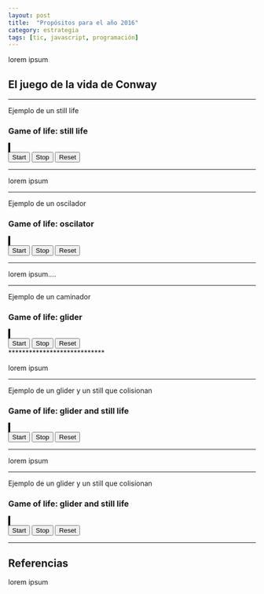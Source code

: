 ```yaml
---
layout: post
title:  "Propósitos para el año 2016"
category: estrategia
tags: [tic, javascript, programación]
---
```


   <script src="/js/game_of_life/game_of_life.js"></script>

   <script type="text/javascript">
      'use strict';

      var board1;
      var drawing1;
      var btnNextGen1;
      var btnReset1;
      var board2;
      var drawing2;
      var btnNextGen2;
      var btnReset2;
      var board3;
      var drawing3;
      var btnNextGen3;
      var btnReset3;
      var board4;
      var drawing4;
      var btnNextGen4;
      var btnReset4;
      var board5;
      var drawing5;
      var btnNextGen5;
      var btnReset5;

      function runNextGen(board, drawing) {
        board.calculateNextGen();
        board.establishGen();
        board.toHTMLCanvas(drawing);
      }

      function reset1() {
        board1 = new Board(20);
        board1.addCells([[5,5],[5,6],[6,5], [6,6], [15,10], [14,11], [16,11], [14,12], [16,12], [15,13]]);
        board1.establishGen();
        board1.toHTMLCanvas(drawing1);
        window.clearTimeout(btnStop1.timer);
        btnStart1.style.display='inline';
        btnStop1.style.display='none';
      }

      function reset2() {
        board2 = new Board(20);
        board2.addCells([[5,5],[5,6],[5,7], [6,5], [4,5]]);
        board2.establishGen();
        board2.toHTMLCanvas(drawing2);
        window.clearTimeout(btnStop2.timer);
        btnStart2.style.display='inline';
        btnStop2.style.display='none';
      }

      function reset3() {
        board3 = new Board(20);
        board3.addCells([[3,3],[3,4], [3,5], [2,5],[1,4]]);
        board3.establishGen();
        board3.toHTMLCanvas(drawing3);
        window.clearTimeout(btnStop3.timer);
        btnStart3.style.display='inline';
        btnStop3.style.display='none';
      }

      function reset4() {
        board4 = new Board(20);
        board4.addCells([[3,3],[3,4], [3,5], [2,5],[1,4], [15,10], [14,11], [16,11], [14,12], [16,12], [15,13]]);
        board4.establishGen();
        board4.toHTMLCanvas(drawing4);
        window.clearTimeout(btnStop4.timer);
        btnStart4.style.display='inline';
        btnStop4.style.display='none';
      }

      function reset5() {
        board5 = new Board(20);
        board5.addCells([[3,3],[3,4], [3,5], [2,5],[1,4], [15,11], [14,12], [16,12], [14,13], [16,13], [15,14]]);
        board5.establishGen();
        board5.toHTMLCanvas(drawing5);
        window.clearTimeout(btnStop5.timer);
        btnStart5.style.display='inline';
        btnStop5.style.display='none';
      }

      function init() {
        // elements and events
        drawing1 = document.getElementById('drawing1');
        btnStart1 = document.getElementById('btnStart1');
        btnStop1 = document.getElementById('btnStop1');
        btnReset1 = document.getElementById('btnReset1');
        drawing2 = document.getElementById('drawing2');
        btnStart2 = document.getElementById('btnStart2');
        btnStop2 = document.getElementById('btnStop2');
        btnReset2 = document.getElementById('btnReset2');
        drawing3 = document.getElementById('drawing3');
        btnStart3 = document.getElementById('btnStart3');
        btnStop3 = document.getElementById('btnStop3');
        btnReset3 = document.getElementById('btnReset3');
        drawing4 = document.getElementById('drawing4');
        btnStart4 = document.getElementById('btnStart4');
        btnStop4 = document.getElementById('btnStop4');
        btnReset4 = document.getElementById('btnReset4');
        drawing5 = document.getElementById('drawing5');
        btnStart5 = document.getElementById('btnStart5');
        btnStop5 = document.getElementById('btnStop5');
        btnReset5 = document.getElementById('btnReset5');
        // board
        reset1();
        reset2();
        reset3();
        reset4();
        reset5();

        // events
        btnStart1.addEventListener('click',
                function() {
                  btnStop1.timer = window.setInterval(
                                        function() {runNextGen(board1, drawing1)},
                                        500);
                  btnStart1.style.display='none';
                  btnStop1.style.display='inline';
                  }
                );
        btnStop1.addEventListener('click',
                function() {
                  window.clearTimeout(btnStop1.timer);
                  btnStart1.style.display='inline';
                  btnStop1.style.display='none';
                });
        btnReset1.addEventListener('click', reset1);

        btnStart2.addEventListener('click',
                function() {
                  btnStop2.timer = window.setInterval(
                                        function() {runNextGen(board2, drawing2)},
                                        500);
                  btnStart2.style.display='none';
                  btnStop2.style.display='inline';
                  }
                );
        btnStop2.addEventListener('click',
                function() {
                  window.clearTimeout(btnStop2.timer);
                  btnStart2.style.display='inline';
                  btnStop2.style.display='none';
                });
        btnReset2.addEventListener('click', reset2);

        btnStart3.addEventListener('click',
                function() {
                  btnStop3.timer = window.setInterval(
                                        function() {runNextGen(board3, drawing3)},
                                        500);
                  btnStart3.style.display='none';
                  btnStop3.style.display='inline';
                  }
                );
        btnStop3.addEventListener('click',
                function() {
                  window.clearTimeout(btnStop3.timer);
                  btnStart3.style.display='inline';
                  btnStop3.style.display='none';
                });
        btnReset3.addEventListener('click', reset3);

        btnStart4.addEventListener('click',
                function() {
                  btnStop4.timer = window.setInterval(
                                        function() {runNextGen(board4, drawing4)},
                                        500);
                  btnStart4.style.display='none';
                  btnStop4.style.display='inline';
                  }
                );
        btnStop4.addEventListener('click',
                function() {
                  window.clearTimeout(btnStop4.timer);
                  btnStart4.style.display='inline';
                  btnStop4.style.display='none';
                });
        btnReset4.addEventListener('click', reset4);

        btnStart5.addEventListener('click',
                function() {
                  btnStop5.timer = window.setInterval(
                                        function() {runNextGen(board5, drawing5)},
                                        500);
                  btnStart5.style.display='none';
                  btnStop5.style.display='inline';
                  }
                );
        btnStop5.addEventListener('click',
                function() {
                  window.clearTimeout(btnStop5.timer);
                  btnStart5.style.display='inline';
                  btnStop5.style.display='none';
                });
        btnReset5.addEventListener('click', reset5);
      }

      window.onload = init;

    </script>

lorem ipsum

## El juego de la vida de Conway

****************************

Ejemplo de un still life

### Game of life: still life

<div style="margin:auto">
  <div>
    <canvas id="drawing1" width="400" height="400" style="border:2px solid #000000;">
    </canvas>
  </div>
  <div>
  <button id="btnStart1">Start</button>
  <button id="btnStop1">Stop</button>
  <button id="btnReset1">Reset</button>
  </div>
</div>

****************************

lorem ipsum

****************************

Ejemplo de un oscilador

### Game of life: oscilator

<div style="margin:auto">
  <div>
    <canvas id="drawing2" width="400" height="400" style="border:2px solid #000000;">
    </canvas>
  </div>
  <div>
  <button id="btnStart2">Start</button>
  <button id="btnStop2">Stop</button>
  <button id="btnReset2">Reset</button>
  </div>
</div>

****************************

lorem ipsum....

****************************


Ejemplo de un caminador

### Game of life: glider

<div style="margin:auto">
  <div>
    <canvas id="drawing3" width="400" height="400" style="border:2px solid #000000;">
    </canvas>
  </div>
  <div>
  <button id="btnStart3">Start</button>
  <button id="btnStop3">Stop</button>
  <button id="btnReset3">Reset</button>
  </div>
</div>
****************************

lorem ipsum

****************************

Ejemplo de un glider y un still que colisionan

### Game of life: glider and still life

<div style="margin:auto">
  <div>
    <canvas id="drawing4" width="400" height="400" style="border:2px solid #000000;">
    </canvas>
  </div>
  <div>
  <button id="btnStart4">Start</button>
  <button id="btnStop4">Stop</button>
  <button id="btnReset4">Reset</button>
  </div>
</div>

****************************

lorem ipsum

****************************

Ejemplo de un glider y un still que colisionan

### Game of life: glider and still life

<div style="margin:auto">
  <div>
    <canvas id="drawing5" width="400" height="400" style="border:2px solid #000000;">
    </canvas>
  </div>
  <div>
  <button id="btnStart5">Start</button>
  <button id="btnStop5">Stop</button>
  <button id="btnReset5">Reset</button>
  </div>
</div>

****************************

## Referencias

lorem ipsum
